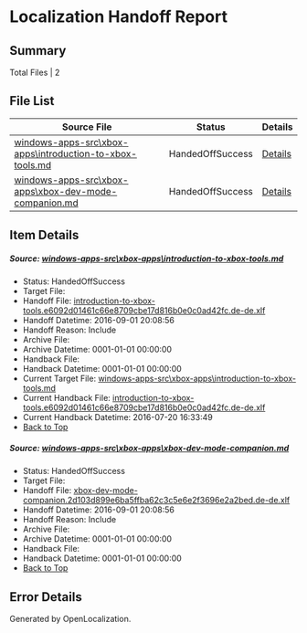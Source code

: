 # <a name='report-top'></a> Localization Handoff Report

## Summary
 Total Files | 2

## File List
 Source File | Status | Details 
 ----------- | ------ | ------- 
 [windows-apps-src\xbox-apps\introduction-to-xbox-tools.md](https://github.com/Microsoft/windows-apps/blob/b3e1a6f1dfe3537d0db8e917163cfbba7b8705fe/windows-apps-src/xbox-apps/introduction-to-xbox-tools.md) | HandedOffSuccess | [Details](#6030f666f213865a92d071210fe66f587c1bffb18116)
 [windows-apps-src\xbox-apps\xbox-dev-mode-companion.md](https://github.com/Microsoft/windows-apps/blob/87ebc9ec01b349af033984b17d150e56d7a8cb2f/windows-apps-src/xbox-apps/xbox-dev-mode-companion.md) | HandedOffSuccess | [Details](#036a581481888373249857ee21fe339819779dd08137)

## Item Details
##### <a name='6030f666f213865a92d071210fe66f587c1bffb18116'></a> Source: [windows-apps-src\xbox-apps\introduction-to-xbox-tools.md](https://github.com/Microsoft/windows-apps/blob/b3e1a6f1dfe3537d0db8e917163cfbba7b8705fe/windows-apps-src/xbox-apps/introduction-to-xbox-tools.md)
* Status: HandedOffSuccess
* Target File: 
* Handoff File: [introduction-to-xbox-tools.e6092d01461c66e8709cbe17d816b0e0c0ad42fc.de-de.xlf](https://github.com/Microsoft/WDG.handoff/blob/11907b81a97afecbbf356844e8d000cea968bd3f/ol-handoff/Microsoft/windows-apps.de-de/master/introduction-to-xbox-tools.e6092d01461c66e8709cbe17d816b0e0c0ad42fc.de-de.xlf)
* Handoff Datetime: 2016-09-01 20:08:56
* Handoff Reason: Include
* Archive File: 
* Archive Datetime: 0001-01-01 00:00:00
* Handback File: 
* Handback Datetime: 0001-01-01 00:00:00
* Current Target File: [windows-apps-src\xbox-apps\introduction-to-xbox-tools.md](https://github.com/Microsoft/windows-apps.de-de/blob/6de8cee4ee31a6fa9082108f1a9e7ff09c39e62b/windows-apps-src/xbox-apps/introduction-to-xbox-tools.md)
* Current Handback File: [introduction-to-xbox-tools.e6092d01461c66e8709cbe17d816b0e0c0ad42fc.de-de.xlf](https://github.com/Microsoft/WDG.handback/blob/2c1ceb1dcd88de90d8169faf0aaddf2807f77d49/ol-handback/Microsoft/windows-apps.de-de/master/introduction-to-xbox-tools.e6092d01461c66e8709cbe17d816b0e0c0ad42fc.de-de.xlf)
* Current Handback Datetime: 2016-07-20 16:33:49
* [Back to Top](#report-top)

##### <a name='036a581481888373249857ee21fe339819779dd08137'></a> Source: [windows-apps-src\xbox-apps\xbox-dev-mode-companion.md](https://github.com/Microsoft/windows-apps/blob/87ebc9ec01b349af033984b17d150e56d7a8cb2f/windows-apps-src/xbox-apps/xbox-dev-mode-companion.md)
* Status: HandedOffSuccess
* Target File: 
* Handoff File: [xbox-dev-mode-companion.2d103d899e6ba5ffba62c3c5e6e2f3696e2a2bed.de-de.xlf](https://github.com/Microsoft/WDG.handoff/blob/11907b81a97afecbbf356844e8d000cea968bd3f/ol-handoff/Microsoft/windows-apps.de-de/master/xbox-dev-mode-companion.2d103d899e6ba5ffba62c3c5e6e2f3696e2a2bed.de-de.xlf)
* Handoff Datetime: 2016-09-01 20:08:56
* Handoff Reason: Include
* Archive File: 
* Archive Datetime: 0001-01-01 00:00:00
* Handback File: 
* Handback Datetime: 0001-01-01 00:00:00
* [Back to Top](#report-top)


## Error Details

Generated by OpenLocalization.

